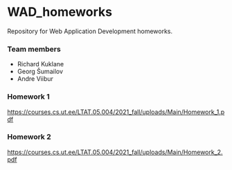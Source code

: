 # WAD_homeworks
Repository for Web Application Development homeworks.

### Team members
 - Richard Kuklane
 - Georg Šumailov
 - Andre Viibur

### Homework 1
https://courses.cs.ut.ee/LTAT.05.004/2021_fall/uploads/Main/Homework_1.pdf

### Homework 2
https://courses.cs.ut.ee/LTAT.05.004/2021_fall/uploads/Main/Homework_2.pdf
